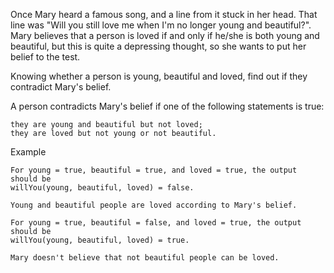 Once Mary heard a famous song, and a line from it stuck in her head. That line was "Will you still love me when I'm no longer young and beautiful?". Mary believes that a person is loved if and only if he/she is both young and beautiful, but this is quite a depressing thought, so she wants to put her belief to the test.

Knowing whether a person is young, beautiful and loved, find out if they contradict Mary's belief.

A person contradicts Mary's belief if one of the following statements is true:

    they are young and beautiful but not loved;
    they are loved but not young or not beautiful.

Example

    For young = true, beautiful = true, and loved = true, the output should be
    willYou(young, beautiful, loved) = false.

    Young and beautiful people are loved according to Mary's belief.

    For young = true, beautiful = false, and loved = true, the output should be
    willYou(young, beautiful, loved) = true.

    Mary doesn't believe that not beautiful people can be loved.